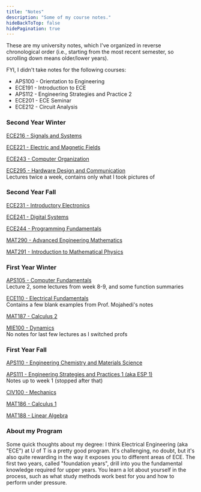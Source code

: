 ```yaml
---
title: "Notes"
description: "Some of my course notes."
hideBackToTop: false
hidePagination: true
---
```


These are my university notes, which I've organized in reverse chronological order (i.e., starting from the most recent semester, so scrolling down means older/lower years). 

FYI, I didn't take notes for the following courses:
* APS100 - Orientation to Engineering
* ECE191 - Introduction to ECE
* APS112 - Engineering Strategies and Practice 2
* ECE201 - ECE Seminar
* ECE212 - Circuit Analysis

### Second Year Winter

[ECE216 - Signals and Systems](/zaeem_ece216.pdf)

[ECE221 - Electric and Magnetic Fields](/zaeem_ece221.pdf)

[ECE243 - Computer Organization](/zaeem_ece243.pdf)

[ECE295 - Hardware Design and Communication](https://zaeemahmad.notion.site/ECE295-Lecture-2277acf62de780f1ba2afbf49a765cd4) \
Lectures twice a week, contains only what I took pictures of

### Second Year Fall 

[ECE231 - Introductory Electronics](/zaeem_ece231.pdf)

[ECE241 - Digital Systems](/zaeem_ece241.pdf)

[ECE244 - Programming Fundamentals](https://zaeemahmad.notion.site/ECE244-Notes-f9e8a6d081f34f6a992c81540c10e9fc?pvs=143)

[MAT290 - Advanced Engineering Mathematics](/zaeem_mat290.pdf)

[MAT291 - Introduction to Mathematical Physics](/zaeem_mat291.pdf)

### First Year Winter

[APS105 - Computer Fundamentals](zaeem_aps105_collection.pdf) \
Lecture 2, some lectures from week 8-9, and some function summaries

[ECE110 - Electrical Fundamentals](/zaeem_ece110.pdf) \
Contains a few blank examples from Prof. Mojahedi's notes

[MAT187 - Calculus 2](/zaeem_mat187_pce)

[MIE100 - Dynamics](/zaeem_mie100.pdf) \
No notes for last few lectures as I switched profs

### First Year Fall

[APS110 - Engineering Chemistry and Materials Science](/zaeem_aps110.pdf)

[APS111 - Engineering Strategies and Practices 1 (aka ESP 1)](/zaeem_aps111_week1.pdf) \
Notes up to week 1 (stopped after that)

[CIV100 - Mechanics](/zaeem_civ100.pdf)

[MAT186 - Calculus 1](/zaeem_mat186_pce.pdf)

[MAT188 - Linear Algebra](/zaeem_mat188_pce.pdf)

### About my Program

Some quick thoughts about my degree: I think Electrical Engineering (aka "ECE") at U of T is a pretty good program. It's challenging, no doubt, but it's also quite rewarding in the way it exposes you to different areas of ECE. The first two years, called "foundation years", drill into you the fundamental knowledge required for upper years. You learn a lot about yourself in the process, such as what study methods work best for you and how to perform under pressure.